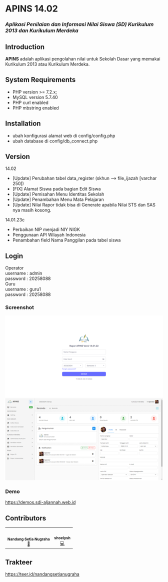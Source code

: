 # APINS 14.02
### <i>Aplikasi Penilaian dan Informasi Nilai Siswa (SD) Kurikulum 2013 dan Kurikulum Merdeka</i>

## Introduction
<strong>APINS</strong> adalah aplikasi pengolahan nilai untuk Sekolah Dasar yang memakai Kurikulum 2013 atau Kurikulum Merdeka.

## System Requirements
- PHP version >= 7.2.x;
- MySQL version 5.7.40
- PHP curl enabled
- PHP mbstring enabled

## Installation
- ubah konfigurasi alamat web di config/config.php
- ubah database di config/db_connect.php

## Version
14.02
- [Update] Perubahan tabel data_register (skhun --> file_ijazah [varchar 250])
- [FIX] Alamat Siswa pada bagian Edit Siswa
- [Update] Pemisahan Menu Identitas Sekolah
- [Update] Penambahan Menu Mata Pelajaran
- [Update] Nilai Rapor tidak bisa di Generate apabila Nilai STS dan SAS nya masih kosong.

14.01.23c
- Perbaikan NIP menjadi NIY NIGK
- Penggunaan API Wilayah Indonesia
- Penambahan field Nama Panggilan pada tabel siswa

## Login
Operator<br/>
username : admin<br/>
password : 20258088<br/>
Guru<br/>
username : guru1<br/>
password : 20258088<br/>

### Screenshot
<img src="https://github.com/nandangsetianugraha/APINS-14/blob/main/images/login.png">
<img src="https://github.com/nandangsetianugraha/APINS-14/blob/main/images/beranda.png">

### Demo
https://demos.sdi-aljannah.web.id

## Contributors
<table>
  <tr>
    <td align="center"><a href="https://github.com/nandangsetianugraha"><img src="https://avatars.githubusercontent.com/u/48231636?v=4" width="100px;" alt=""/><br /><sub><b>Nandang Setia Nugraha</b></sub></a><br /><a href="#design-nandangsetianugraha" title="Design">🎨</a></td>
    <td align="center"><a href="https://github.com/shoelyshtya"><img src="https://avatars.githubusercontent.com/u/60667662?v=4" width="100px;" alt=""/><br /><sub><b>shoelysh</b></sub></a><br /><a href="#design-shoelysh" title="Design">💻</a></td>
  </tr>
</table>

## Trakteer
https://teer.id/nandangsetianugraha

